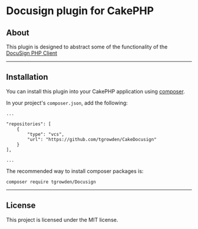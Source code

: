 # Docusign plugin for CakePHP

## About
This plugin is designed to abstract some of the functionality of the [DocuSign PHP Client](https://github.com/docusign/docusign-php-client)

---

## Installation

You can install this plugin into your CakePHP application using [composer](http://getcomposer.org).

In your project's `composer.json`, add the following:

```
...

"repositories": [
    {
        "type": "vcs",
        "url": "https://github.com/tgrowden/CakeDocusign"
    }
],

...
```

The recommended way to install composer packages is:

```
composer require tgrowden/Docusign
```

---

## License

This project is licensed under the MIT license.
